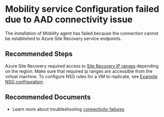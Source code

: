 <properties
    pageTitle="Mobility service Configuration failed due to connectivity issue to Site Recovery IP ranges"
    description="Mobility service Configuration failed due to connectivity issue to Site Recovery IP ranges"
    infoBubbleText="Some suggestions have been found to help solve your issue. Please see details to the right."
    service="microsoft.recoveryservices"
    resource="vaults"
    authors="genlin"
    ms.author="asgang"
    displayOrder=""
    articleId="ASR_A2A_MobilityAgentConfigurationFailure_NoConnectivityToRcmIps"
    diagnosticScenario="ASRA2AMobilityAgentConfiguratorFailure"
    selfHelpType="Diagnostics"
    supportTopicIds=""
    resourceTags=""
    productPesIds="16370"
    cloudEnvironments="Public, Fairfax"
/>

# Mobility service Configuration failed due to AAD connectivity issue
<!--issueDescription-->
The installation of Mobility agent has failed because the connection cannot be established to Azure Site Recovery service endpoints.
<!--/issueDescription-->

## **Recommended Steps**

Azure Site Recovery required access to [Site Recovery IP ranges](https://docs.microsoft.com/azure/site-recovery/azure-to-azure-about-networking#outbound-connectivity-for-ip-address-ranges) depending on the region. Make sure that required ip ranges are accessible from the virtual machine. To configure NSG rules for a VM to replicate, see [Example NSG configuration](https://docs.microsoft.com/azure/site-recovery/azure-to-azure-about-networking#example-nsg-configuration).

## **Recommended Documents**

* Learn more about troubleshooting [connectivity failures](https://docs.microsoft.com/azure/site-recovery/azure-to-azure-troubleshoot-network-connectivity#issue-1-failed-to-register-azure-virtual-machine-with-site-recovery-151195-br)
